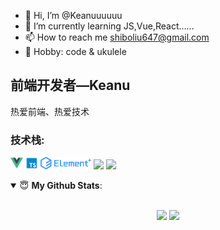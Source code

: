 - 👋 Hi, I’m @Keanuuuuuu
- 🌱 I’m currently learning JS,Vue,React……
- 📫 How to reach me shiboliu647@gmail.com
- 🏓 Hobby: code & ukulele

<!---
Keanuuuuuu/Keanuuuuuu is a ✨ special ✨ repository because its `README.md` (this file) appears on your GitHub profile.
You can click the Preview link to take a look at your changes.
--->


## 前端开发者—Keanu

热爱前端、热爱技术

### **技术栈:**

<a href="https://v3.cn.vuejs.org"><code><img height="20" src="./images/vue.png"></code></a>
<a href="https://www.tslang.cn/index.html"><code><img height="20" src="./images/typescript.png"></code></a>
<a href="https://cn.vitejs.dev"><code><img height="20" src="./images/element plus.png"></code></a>
<a href="https://www.electronjs.org/"><code><img height="20" src="https://www.electronjs.org/assets/img/logo.svg"></code></a>
<a href="https://nodejs.org/en"><code><img height="20" src="https://nodejs.org/static/images/logo.svg"></code></a>

<details open>
 <summary> 😇 <b>My Github Stats</b>: </summary>
<br>
<p align = "center">
  <img src = "https://github-readme-stats.vercel.app/api?username=Keanuuuuuu&show_icons=true&theme=calm&line_height=33&hide_border=true&count_private=true">
  <img src = "https://github-readme-stats.vercel.app/api/top-langs/?username=Keanuuuuuu&theme=calm&hide_border=true">
</p>
</details>
